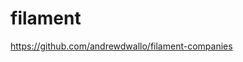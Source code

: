 # filament

<!-- Contenuto migrato da _docs/filament.txt -->

https://github.com/andrewdwallo/filament-companies

